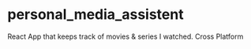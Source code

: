 # personal_media_assistent
React App that keeps track of movies &amp; series I watched. Cross Platform
